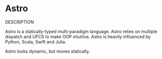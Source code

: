 # Astro
DESCRIPTION

Astro is a statically-typed multi-paradigm language. 
Astro relies on multiple dispatch and UFCS to make OOP intuitive. 
Astro is heavily influenced by Python, Scala, Swift and Julia.

Astro looks dynamic, but moves statically.
